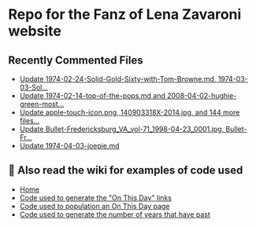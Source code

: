 # Repo for the Fanz of Lena Zavaroni website

## Recently Commented Files
<!-- BLOG-POST-LIST:START -->
- [Update 1974-02-24-Solid-Gold-Sixty-with-Tom-Browne.md, 1974-03-03-Sol…](https://github.com/FanzOfLenaZavaroni/fanzoflenazavaroni.github.io/commit/b2c4ec9b7942b701cc49180316bf2031aa7a7c6a)
- [Update 1974-02-14-top-of-the-pops.md and 2008-04-02-hughie-green-most…](https://github.com/FanzOfLenaZavaroni/fanzoflenazavaroni.github.io/commit/db017ea4c7be1df0f03d3233afc1858363ad7505)
- [Update apple-touch-icon.png, 140903318X-2014.jpg, and 144 more files...](https://github.com/FanzOfLenaZavaroni/fanzoflenazavaroni.github.io/commit/f962373b59aa7e63e05b5725e3b4a04f7f1fd7a7)
- [Update Bullet-Fredericksburg_VA_vol-71_1998-04-23_0001.jpg, Bullet-Fr…](https://github.com/FanzOfLenaZavaroni/fanzoflenazavaroni.github.io/commit/d4a1f1e328fe3a4a5652e6504a592ac27599620e)
- [Update 1974-04-03-joepie.md](https://github.com/FanzOfLenaZavaroni/fanzoflenazavaroni.github.io/commit/46210506949c35f3f71061591acd3718697b6f7a)
<!-- BLOG-POST-LIST:END -->

## :notebook: Also read the wiki for examples of code used
* [Home](https://github.com/FanzOfLenaZavaroni/fanzoflenazavaroni.github.io/wiki)
* [Code used to generate the "On This Day" links](https://github.com/FanzOfLenaZavaroni/fanzoflenazavaroni.github.io/wiki/On-This-Day-Code)
* [Code used to population an On This Day page](https://github.com/FanzOfLenaZavaroni/fanzoflenazavaroni.github.io/wiki/Code-used-to-population-an-On-This-Day-page)
* [Code used to generate the number of years that have past](https://github.com/FanzOfLenaZavaroni/fanzoflenazavaroni.github.io/wiki/Number-of-years-gone-by-code)

